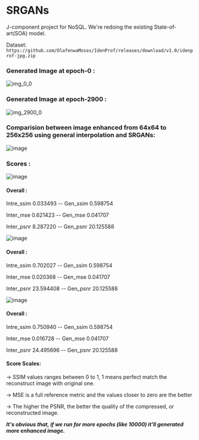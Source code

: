 # SRGANs
J-component project for NoSQL.
We're redoing the existing State-of-art(SOA) model.

Dataset: `https://github.com/OlafenwaMoses/IdenProf/releases/download/v1.0/idenprof-jpg.zip`

### Generated Image at epoch-0 :

![img_0_0](https://user-images.githubusercontent.com/68124256/120535971-39e12580-c401-11eb-97ab-46cfcacbc942.png)

### Generated Image at epoch-2900 :

![img_2900_0](https://user-images.githubusercontent.com/68124256/120536073-567d5d80-c401-11eb-8e21-be4df3b34ec9.png)


### Comparision between image enhanced from 64x64 to 256x256 using general interpolation and SRGANs: 

![image](https://user-images.githubusercontent.com/68124256/120711250-c6ace180-c4dc-11eb-9d97-da223e83b1ea.png)


### Scores :

![image](https://user-images.githubusercontent.com/68124256/120710797-379fc980-c4dc-11eb-9642-f98f5636230e.png)

#### Overall :
Intre_ssim     0.033493
-- Gen_ssim       0.598754

Inter_mse      0.621423
-- Gen_mse        0.041707

Inter_psnr     8.287220
-- Gen_psnr      20.125588

![image](https://user-images.githubusercontent.com/68124256/120712156-ebee1f80-c4dd-11eb-980c-7984b564005e.png)

#### Overall :
Intre_ssim     0.702027
-- Gen_ssim       0.598754

Inter_mse      0.020368
-- Gen_mse        0.041707

Inter_psnr    23.594408
-- Gen_psnr      20.125588

![image](https://user-images.githubusercontent.com/68124256/120712092-d547c880-c4dd-11eb-9b77-bf22f5bca475.png)

#### Overall :
Intre_ssim     0.750940
-- Gen_ssim       0.598754

Inter_mse      0.016728
-- Gen_mse        0.041707

Inter_psnr    24.495696
-- Gen_psnr      20.125588

#### Score Scales:
-> SSIM values ranges between 0 to 1, 1 means perfect match the reconstruct image with original one.

-> MSE is a full reference metric and the values closer to zero are the better

-> The higher the PSNR, the better the quality of the compressed, or reconstructed image.


***It's obvious that, if we run for more epochs (like 10000) it'll generated more enhanced image.***
